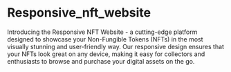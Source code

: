 # Responsive_nft_website

Introducing the Responsive NFT Website - a cutting-edge platform designed to showcase your Non-Fungible Tokens (NFTs) in the most visually stunning and user-friendly way. Our responsive design ensures that your NFTs look great on any device, making it easy for collectors and enthusiasts to browse and purchase your digital assets on the go.
